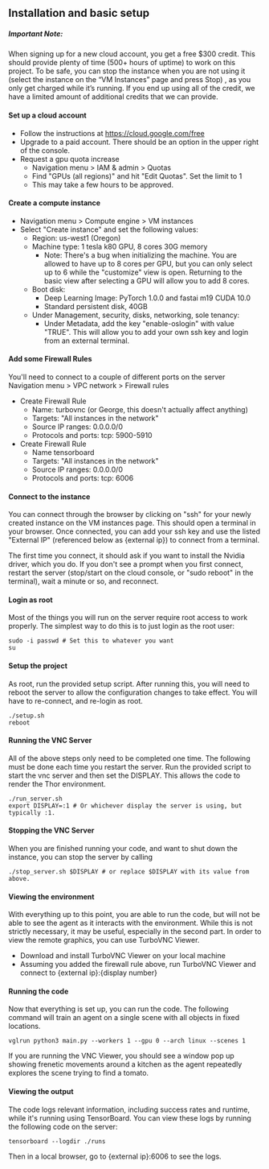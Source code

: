 ## Installation and basic setup ##
##### Important Note: #####
When signing up for a new cloud account, you get a free $300 credit. This should provide plenty of time (500+ hours of uptime) to work on this project. To be safe, you can stop the instance when you are not using it (select the instance on the “VM Instances” page and press Stop) , as you only get charged while it’s running. If you end up using all of the credit, we have a limited amount of additional credits that we can provide.
       

#### Set up a cloud account ####
  - Follow the instructions at https://cloud.google.com/free
  - Upgrade to a paid account. There should be an option in the upper right of the console.
  - Request a gpu quota increase
    + Navigation menu > IAM & admin > Quotas
    + Find "GPUs (all regions)" and hit "Edit Quotas". Set the limit to 1
    + This may take a few hours to be approved.

#### Create a compute instance ####
  - Navigation menu > Compute engine > VM instances
  - Select "Create instance" and set the following values:
    + Region: us-west1 (Oregon)
    + Machine type: 1 tesla k80 GPU, 8 cores 30G memory
      * Note: There's a bug when initializing the machine. You are allowed to have up to 8 cores per GPU, but you can only select up to 6 while the "customize" view is open. Returning to the basic view after selecting a GPU will allow you to add 8 cores.
    + Boot disk:
      * Deep Learning Image: PyTorch 1.0.0 and fastai m19 CUDA 10.0
      * Standard persistent disk, 40GB
    + Under Management, security, disks, networking, sole tenancy:
      * Under Metadata, add the key "enable-oslogin" with value "TRUE". This will allow you to add your own ssh key and login from an external terminal.

#### Add some Firewall Rules ####
You'll need to connect to a couple of different ports on the server
  Navigation menu > VPC network > Firewall rules
  - Create Firewall Rule
    + Name: turbovnc (or George, this doesn't actually affect anything)
    + Targets: "All instances in the network"
    + Source IP ranges: 0.0.0.0/0
    + Protocols and ports: tcp: 5900-5910
  - Create Firewall Rule
    + Name tensorboard
    + Targets: "All instances in the network"
    + Source IP ranges: 0.0.0.0/0
    + Protocols and ports: tcp: 6006

#### Connect to the instance ####
You can connect through the browser by clicking on "ssh" for your newly created instance on the VM instances page. This should open a terminal in your browser. Once connected, you can add your ssh key and use the listed "External IP" (referenced below as {external ip}) to connect from a terminal.

The first time you connect, it should ask if you want to install the Nvidia driver, which you do. If you don't see a prompt when you first connect, restart the server (stop/start on the cloud console, or "sudo reboot" in the terminal), wait a minute or so, and reconnect.

#### Login as root ####
Most of the things you will run on the server require root access to work properly. The simplest way to do this is to just login as the root user:
```
sudo -i passwd # Set this to whatever you want
su
```

#### Setup the project ####
As root, run the provided setup script. After running this, you will need to reboot the server to allow the configuration changes to take effect. You will have to re-connect, and re-login as root.
```
./setup.sh
reboot
```

#### Running the VNC Server ####
All of the above steps only need to be completed one time. The following must be done each time you restart the server. Run the provided script to start the vnc server and then set the DISPLAY. This allows the code to render the Thor environment.
```
./run_server.sh
export DISPLAY=:1 # Or whichever display the server is using, but typically :1.
```

#### Stopping the VNC Server ####
When you are finished running your code, and want to shut down the instance, you can stop the server by calling
```
./stop_server.sh $DISPLAY # or replace $DISPLAY with its value from above.
```

#### Viewing the environment ####
With everything up to this point, you are able to run the code, but will not be able to see the agent as it interacts with the environment. While this is not strictly necessary, it may be useful, especially in the second part. In order to view the remote graphics, you can use TurboVNC Viewer. 
  - Download and install TurboVNC Viewer on your local machine
  - Assuming you added the firewall rule above, run TurboVNC Viewer and connect to {external ip}:{display number}

#### Running the code ####
Now that everything is set up, you can run the code. The following command will train an agent on a single scene with all objects in fixed locations.
```
vglrun python3 main.py --workers 1 --gpu 0 --arch linux --scenes 1
```
If you are running the VNC Viewer, you should see a window pop up showing frenetic movements around a kitchen as the agent repeatedly explores the scene trying to find a tomato.

#### Viewing the output ####
The code logs relevant information, including success rates and runtime, while it's running using TensorBoard. You can view these logs by running the following code on the server:
```
tensorboard --logdir ./runs
```
Then in a local browser, go to {external ip}:6006 to see the logs.